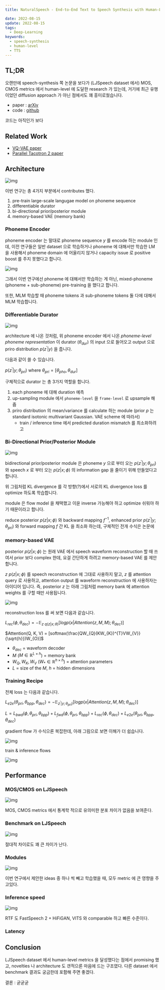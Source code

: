 ```yaml
---
title: NaturalSpeech - End-to-End Text to Speech Synthesis with Human-Level Quality

date: 2022-08-15
update: 2022-08-15
tags:
  - Deep-Learning
keywords:
  - speech-synthesis
  - human-level
  - TTS
---
```


## TL;DR

오랜만에 speech-synthesis 쪽 논문을 보다가 (LJSpeech dataset 에서) MOS, CMOS metrics 에서 human-level 에 도달한 research 가 있는데, 거기에 최근 유행이었던 diffusion approach 가 아닌 점에서도 꽤 흥미로웠습니다.

* paper : [arXiv](https://arxiv.org/pdf/2205.04421v2.pdf)
* code : [github](https://github.com/microsoft/NeuralSpeech)

코드는 아직인가 보다

## Related Work

* [VQ-VAE paper](https://arxiv.org/abs/1711.00937v2)
* [Parallel Tacotron 2 paper](https://arxiv.org/abs/2103.14574)

## Architecture

![img](./architecture.png)

이번 연구는 총 4가지 부분에서 contributes 했다.

1. pre-train large-scale langugae model on phoneme sequence
2. differentiable durator
3. bi-directional prior/posterior module
4. memory-based VAE (memory bank)

### Phoneme Encoder

phoneme encoder 는 말대로 phoneme sequence $y$ 를 encode 하는 module 인데, 이전 연구들은 일반 dataset 으로 학습하거나 phoneme 에 대해서만 학습한 LM 을 사용해서 phoneme domain 에 어울리지 않거나 capacity issue 로 positive boost 를 주지 못했다고 합니다.

![img](./phoneme_pretraining.png)

그래서 이번 연구에선 phoneme 에 대해서만 학습하는 게 아닌, mixed-phoneme (phoneme + sub-phoneme) pre-training 을 했다고 합니다.

또한, MLM 학습할 때 phoneme tokens 과 sub-phoneme tokens 둘 다에 대해서 MLM 학습합니다.

### Differentiable Durator

![img](./differentiable_durator.png)

architecture 에 나온 것처럼, 위 phoneme encoder 에서 나온 *phoneme-level phoneme representation* 이 durator ($\theta_{dur}$) 의 input 으로 들어오고 output 으로 priro distribution $p(z^{'}|y)$ 을 줍니다.

다음과 같이 쓸 수 있습니다.

$p(z^{'}|y;\theta_{pri})$ where $\theta_{pri} = [\theta_{pho},\theta_{dur}]$

구체적으로 durator 는 총 3가지 역할을 합니다.

1. each phoneme 에 대해 duration 예측
2. up-sampling module 에서 `phoneme-level` 을 `frame-level` 로 upsample 해 줌
3. priro distribution 의 mean/variance 를 calculate 하는 module (prior $p$ 는 standard isotonic multivariant Gaussian. VAE scheme 에 따라서)
    * train / inference time 에서 predicted duration mismatch 를 최소화하려고

### Bi-Directional Prior/Posterior Module

![img](./bidirectional_prior_posterior.png)

bidirectional prior/posterior module 은 phoneme $y$ 으로 부터 오는 $p(z^{'}|y;\theta_{pri})$ 와 speech $x$ 로 부터 오는 $p(z|x;\phi)$ 의 information gap 을 줄이기 위해 만들었다고 합니다.

위 그림처럼 KL divergence 를 각 방향(?)에서 서로의 KL divergence loss 를 optimize 하도록 학습합니다.

module 은 flow model 을 채택했고 이윤 inverse 가능해야 하고 optimize 쉬워야 하기 때문이라고 합니다.

reduce posterior $p(z|x;\phi)$ 와 backward mapping $f^{-1}$, enhanced prior $p(z^{'}|y;\theta_{pri})$ 와 forward mapping $f$ 간 KL 을 최소화 하는데, 구체적인 전개 수식은 논문에

### memory-based VAE

posterior $p(z|x;\phi)$ 는 원래 VAE 에서 speech waveform reconstruction 할 때 쓰여서 prior 보다 complex 한데, 요걸 간단하게 하려고 memory-based VAE 를 제안합니다.

$z ~ p(z|x;\phi)$ 를 speech reconstruction 에 그대로 사용하지 말고, $z$ 를 attention query 로 사용하고, attention output 를 waveform reconstruction 에 사용하자는 아이디어 입니다. 즉, posterior $z$ 는 아래 그림처럼 memory bank 에 attention weights 를 구할 때만 사용됩니다.

![img](./memory_bank.png)

reconstruction loss 를 써 보면 다음과 같습니다.

$L_{rec}(\phi, \theta_{dec}) = -\mathbb{E}_{z~q(z|x;\theta)} [log p(x|Attention(z, M, M);\theta_{dec})]$

$Attention(Q, K, V) = [softmax(\frac{QW_{Q}(KW_{K})^{T}VW_{V}}{\sqrt{h}})W_{O}]$ 

* $\theta_{dec}$ = waveform decoder
* $M$ ($M \in \mathbb{R}^{L \times h}$) = memory bank
* $W_{Q}, W_{K}, W_{V}$ ($W_{*} \in \mathbb{R}^{h \times h}$) = attention parameters
* $L$ = size of the $M$, $h$ = hidden dimensions

### Training Recipe

전체 loss 는 다음과 같습니다.

$L_{e2e} (\theta_{pri}, \theta_{bpp}, \theta_{dec}) = -\mathbb{E}_{z^{'}|y;\theta_{pri})} [log p(x|Attention(z, M, M);\theta_{dec})]$

$L = L_{bwd}(\phi, \theta_{pri}, \theta_{bpp}) + L_{fwd}(\phi, \theta_{pri}, \theta_{bpp}) + L_{rec}(\phi, \theta_{dec}) + L_{e2e} (\theta_{pri}, \theta_{bpp}, \theta_{dec})$

gradient flow 가 수식으론 복잡한데, 아래 그림으로 보면 이해가 더 쉽습니다.

![img](./gradient_flows.png)

train & inference flows

![img](./train_inference.png)

## Performance

### MOS/CMOS on LJSpeech

![img](./mos_cmos_on_ljspeech.png)

MOS, CMOS metrics 에서 통계학 적으로 유의미한 분포 차이가 없음을 보여준다.

### Benchmark on LJSpeech

![img](./benchmark.png)

절대적 차이로도 꽤 큰 차이가 난다.

### Modules

![img](./module_performances.png)

이번 연구에서 제안한 ideas 중 하나 씩 빼고 학습했을 때, 모두 metric 에 큰 영향을 주고있다.

### Inference speed

![img](./inference_speed.png)

RTF 도 FastSpeech 2 + HiFiGAN, VITS 와 comparable 하고 빠른 수준이다.

### Latency

## Conclusion

LJSpeech dataset 에서 human-level metrics 을 달성했다는 점에서 promising 했고, novelties 나 architecture 도 갠적으론 마음에 드는 구조였다. 다른 dataset 에서 benchmark 결과도 궁금한데 포함해 주면 좋겠다.

결론 : 굳굳굳
